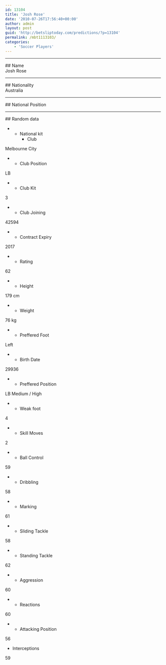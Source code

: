 ```yaml
---
id: 13104
title: 'Josh Rose'
date: '2010-07-26T17:56:40+00:00'
author: admin
layout: post
guid: 'http://betsliptoday.com/predictions/?p=13104'
permalink: /mbt1113103/
categories:
    - 'Soccer Players'
---
```


- - - - - -

\## Name  
Josh Rose

- - - - - -

\## Nationality  
Australia

- - - - - -

\## National Position

- - - - - -

\## Random data

- - National kit
    - Club

Melbourne City

- - Club Position

LB

- - Club Kit

3

- - Club Joining

42594

- - Contract Expiry

2017

- - Rating

62

- - Height

179 cm

- - Weight

76 kg

- - Preffered Foot

Left

- - Birth Date

29936

- - Preffered Position

LB Medium / High

- - Weak foot

4

- - Skill Moves

2

- - Ball Control

59

- - Dribbling

58

- - Marking

61

- - Sliding Tackle

58

- - Standing Tackle

62

- - Aggression

60

- - Reactions

60

- - Attacking Position

56

- Interceptions

59